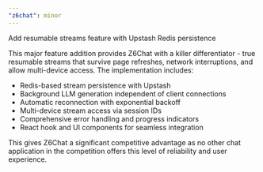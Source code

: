 ```yaml
---
"z6chat": minor
---
```


Add resumable streams feature with Upstash Redis persistence

This major feature addition provides Z6Chat with a killer differentiator - true resumable streams that survive page refreshes, network interruptions, and allow multi-device access. The implementation includes:

- Redis-based stream persistence with Upstash
- Background LLM generation independent of client connections
- Automatic reconnection with exponential backoff
- Multi-device stream access via session IDs
- Comprehensive error handling and progress indicators
- React hook and UI components for seamless integration

This gives Z6Chat a significant competitive advantage as no other chat application in the competition offers this level of reliability and user experience.
